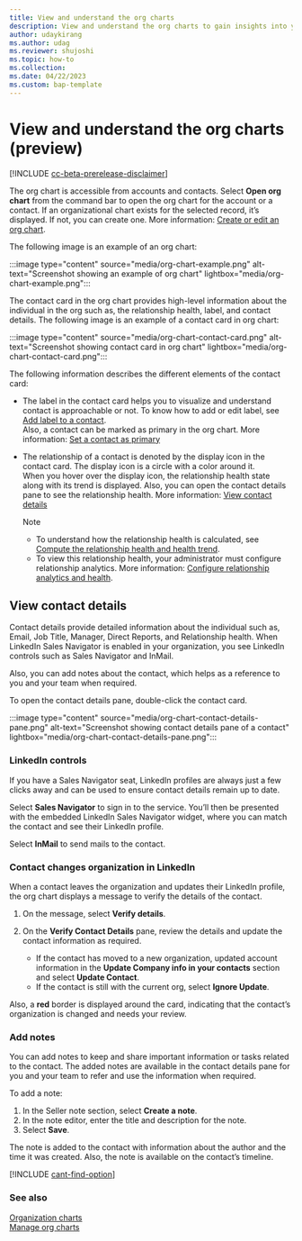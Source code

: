 ```yaml
---
title: View and understand the org charts
description: View and understand the org charts to gain insights into your customers' organizational structure and identify key decision-makers.  
author: udaykirang
ms.author: udag
ms.reviewer: shujoshi
ms.topic: how-to
ms.collection:  
ms.date: 04/22/2023
ms.custom: bap-template 
---
```


# View and understand the org charts (preview)

[!INCLUDE [cc-beta-prerelease-disclaimer](../includes/cc-beta-prerelease-disclaimer.md)]

The org chart is accessible from accounts and contacts. Select **Open org chart** from the command bar to open the org chart for the account or a contact. If an organizational chart exists for the selected record, it’s displayed. If not, you can create one. More information: [Create or edit an org chart](manage-org-charts.md#create-or-edit-an-org-chart).  

The following image is an example of an org chart: 

:::image type="content" source="media/org-chart-example.png" alt-text="Screenshot showing an example of org chart" lightbox="media/org-chart-example.png"::: 

The contact card in the org chart provides high-level information about the individual in the org such as, the relationship health, label, and contact details. The following image is an example of a contact card in org chart:

:::image type="content" source="media/org-chart-contact-card.png" alt-text="Screenshot showing contact card in org chart" lightbox="media/org-chart-contact-card.png":::

The following information describes the different elements of the contact card:
- The label in the contact card helps you to visualize and understand contact is approachable or not. To know how to add or edit label, see [Add label to a contact](manage-org-charts.md#add-label-to-a-contact).  
    Also, a contact can be marked as primary in the org chart. More information: [Set a contact as primary](manage-org-charts.md#set-a-contact-as-primary)

- The relationship of a contact is denoted by the display icon in the contact card. The display icon is a circle with a color around it.   
    When you hover over the display icon, the relationship health state along with its trend is displayed. Also, you can open the contact details pane to see the relationship health. More information: [View contact details](#view-contact-details)

    >[!NOTE]
    >- To understand how the relationship health is calculated, see [Compute the relationship health and health trend](relationship-analytics-kpi-calculations.md#step-4-compute-the-relationship-health-and-health-trend).
    >- To view this relationship health, your administrator must configure relationship analytics. More information: [Configure relationship analytics and health](configure-relationship-analytics.md).

## View contact details 

Contact details provide detailed information about the individual such as, Email, Job Title, Manager, Direct Reports, and Relationship health. When LinkedIn Sales Navigator is enabled in your organization, you see LinkedIn controls such as Sales Navigator and InMail. 

Also, you can add notes about the contact, which helps as a reference to you and your team when required.    

To open the contact details pane, double-click the contact card.

:::image type="content" source="media/org-chart-contact-details-pane.png" alt-text="Screenshot showing contact details pane of a contact" lightbox="media/org-chart-contact-details-pane.png"::: 

### LinkedIn controls

If you have a Sales Navigator seat, LinkedIn profiles are always just a few clicks away and can be used to ensure contact details remain up to date. 

Select **Sales Navigator** to sign in to the service. You’ll then be presented with the embedded LinkedIn Sales Navigator widget, where you can match the contact and see their LinkedIn profile.

Select **InMail** to send mails to the contact.

### Contact changes organization in LinkedIn

When a contact leaves the organization and updates their LinkedIn profile, the org chart displays a message to verify the details of the contact.

1. On the message, select **Verify details**.

1. On the **Verify Contact Details** pane, review the details and update the contact information as required.
    -	If the contact has moved to a new organization, updated account information in the **Update Company info in your contacts** section and select **Update Contact**.
    -	If the contact is still with the current org, select **Ignore Update**.

Also, a **red** border is displayed around the card, indicating that the contact’s organization is changed and needs your review.

### Add notes

You can add notes to keep and share important information or tasks related to the contact. The added notes are available in the contact details pane for you and your team to refer and use the information when required. 

To add a note:

1.	In the Seller note section, select **Create a note**.
2.	In the note editor, enter the title and description for the note.
3.	Select **Save**.

The note is added to the contact with information about the author and the time it was created. Also, the note is available on the contact’s timeline.


[!INCLUDE [cant-find-option](../includes/cant-find-option.md)]

### See also

[Organization charts](organization-charts.md)  
[Manage org charts](manage-org-charts.md)  

